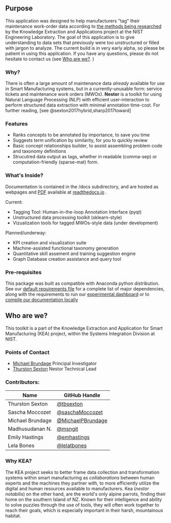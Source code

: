 
## Purpose

This application was designed to help manufacturers "tag" their
maintenance work-order data according to [the methods being researched](https://www.researchgate.net/project/Knowledge-Extraction-and-Application-for-Smart-Manufacturing) by the Knowledge Extraction and Applications project at the NIST Engineering Laboratory. The goal of this
application is to give understanding to data sets that previously were
too unstructured or filled with jargon to analyze. The current build is
in very early alpha, so please be patient in using this application. If
you have any questions, please do not hesitate to contact us (see [Who
are we?](#who-are-we). )

### Why?

There is often a large amount of maintenance data *already* available
for use in Smart Manufacturing systems, but in a currently-unusable
form: service tickets and maintenance work orders (MWOs). **Nestor** is
a toolkit for using Natural Language Processing (NLP) with efficient
user-interaction to perform structured data extraction with minimal
annotation time-cost.
For further reading, [see @sexton2017hybrid,sharp2017toward]

### Features


-   Ranks concepts to be annotated by importance, to save you time
-   Suggests term unification by similarity, for you to quickly review
-   Basic concept relationships builder, to assist assembling problem
    code and taxonomy definitions
-   Strucutred data output as tags, whether in readable (comma-sep) or
    computation-friendly (sparse-mat) form.

### What's Inside?

Documentation is contained in the /docs subdirectory, and are hosted as
webpages and
[PDF](https://media.readthedocs.org/pdf/nestor/latest/nestor.pdf)
available at [readthedocs.io](https://nestor.readthedocs.io/en/latest/)
.

Current:

-   Tagging Tool: Human-in-the-loop Annotation Interface (pyqt)
-   Unstructured data processing toolkit (sklearn-style)
-   Vizualization tools for tagged MWOs-style data (under development)

Planned/underway:

-   KPI creation and visualization suite
-   Machine-assisted functional taxonomy generation
-   Quantitative skill assement and training suggestion engine
-   Graph Database creation assistance and query tool

### Pre-requisites

This package was built as compatible with Anaconda python distribution.
See our [default requirements file](https://github.com/usnistgov/nestor/blob/master/requirements/defaults.txt) for a complete list of major dependencies, along with the requirements to run our [experimental dashboard](https://github.com/usnistgov/nestor/blob/master/requirements/dash.txt) or to [compile our documentation locally](https://github.com/usnistgov/nestor/blob/master/requirements/docs.txt)


## Who are we?


This toolkit is a part of the Knowledge Extraction and Application for
Smart Manufacturing (KEA) project, within the Systems Integration
Division at NIST.

### Points of Contact

-   [Michael Brundage](https://www.nist.gov/people/michael-p-brundage)
    Principal Investigator
-   [Thurston Sexton](https://www.nist.gov/people/thurston-sexton) Nestor Technical Lead

### Contributors:
Name             |   GitHub Handle
---              |   ---
Thurston Sexton  |   [@tbsexton](https://github.com/tbsexton)
Sascha Moccozet  |   [@saschaMoccozet](https://github.com/saschaMoccozet)
Michael Brundage |   [@MichaelPBrundage](https://github.com/MichaelPBrundage)
Madhusudanan N.  |   [@msngit](https://github.com/msngit)
Emily Hastings   |   [@emhastings](https://github.com/emhastings)
Lela Bones       |   [@lelatbones](https://github.com/lelatbones)

### Why KEA?

The KEA project seeks to better frame data collection and transformation
systems within smart manufacturing as *collaborations* between human
experts and the machines they partner with, to more efficiently utilize
the digital and human resources available to manufacturers. Kea (*nestor
notabilis*) on the other hand, are the world's only alpine parrots,
finding their home on the southern Island of NZ. Known for their
intelligence and ability to solve puzzles through the use of tools, they
will often work together to reach their goals, which is especially
important in their harsh, mountainous habitat.
